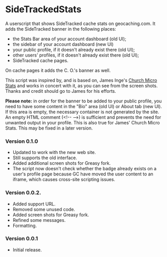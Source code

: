 # SideTrackedStats
A userscript that shows SideTracked cache stats on geocaching.com. It adds the SideTracked banner in the following places:

*   the Stats Bar area of your account dashboard (old UI);
*   the sidebar of your account dashboard (new UI)
*   your public profile, if it doesn't already exist there (old UI);
*   other users' profiles, if it doesn't already exist there (old UI);
*   SideTracked cache pages.

On cache pages it adds the C. O.'s banner as well.

This script was inspired by, and is based on, James Inge's [Church Micro Stats](https://openuserjs.org/scripts/JRI/Church_Micro_Stats) and works in concert with it, as you can see from the screen shots. Thanks and credit should go to James for his efforts.

__Please note:__ in order for the banner to be added to your public profile, you need to have some content in the "Bio" area (old UI) or About tab (new UI). If this area is empty, the necessary container is not generated by the site. An empty HTML comment (&#60;!-- --&#62;) is sufficient and prevents the need for unwanted output in your profile. This is also true for James' Church Micro Stats. This may be fixed in a later version.

### Version 0.1.0
*   Updated to work with the new web site.
*   Still supports the old interface.
*   Added additional screen shots for Greasy fork.
*   The script now doesn't check whether the badge already exists on a user's profile page because GC have moved the user content to an iframe, which causes cross-site scripting issues.

### Version 0.0.2.
*   Added support URL.
*   Removed some unused code.
*   Added screen shots for Greasy fork.
*   Refined some messages.
*   Formatting.

### Version 0.0.1
*   Initial release.
